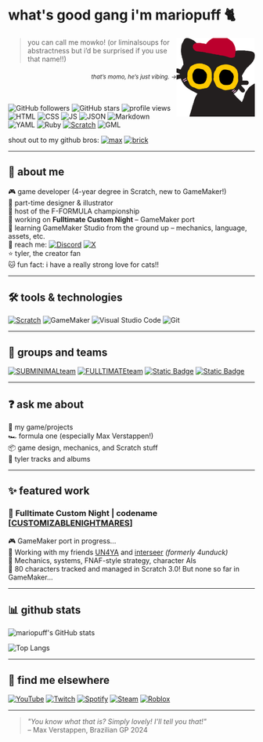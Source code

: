 # what's good gang i'm mariopuff 🐈
<img src="momocat.png" alt="this is momo, my oc!" align="right" width="160"/>


> you can call me mowko! (or liminalsoups for abstractness but i’d be surprised if you use that name!!)

<div align="right"><sub><i>that’s momo,  he’s just vibing. →</i></sub></div>

<br><br>
![GitHub followers](https://img.shields.io/github/followers/mariopuff?label=followers&style=flat&labelColor=bc002d&color=ffffff)
![GitHub stars](https://img.shields.io/github/stars/mariopuff?affiliations=OWNER&style=flat&labelColor=bc002d&color=ffffff)
![profile views](https://komarev.com/ghpvc/?username=mariopuff&color=blueviolet&style=flat&color=bc002d)  
![HTML](https://img.shields.io/badge/HTML-f16524?logo=html5&logoColor=white)
![CSS](https://img.shields.io/badge/CSS-2465f1?logo=css3&logoColor=white)
![JS](https://img.shields.io/badge/JavaScript-F7DF1E?logo=JavaScript&logoColor=black)
![JSON](https://img.shields.io/badge/JSON-F7DF1E?logo=json&logoColor=black)
![Markdown](https://img.shields.io/badge/Markdown-00a8de?logo=markdown&logoColor=white)
![YAML](https://img.shields.io/badge/YAML-CB171E?logo=yaml&logoColor=white)
![Ruby](https://img.shields.io/badge/Ruby-CC342D?logo=ruby&logoColor=white)
[![Scratch](https://img.shields.io/badge/-Scratch-FFA500?logo=scratch&logoColor=white&style=flat)](https://scratch.mit.edu/users/Mario_0000/)
![GML](https://img.shields.io/badge/GameMaker%20Lang-8bd248?logo=gamemaker&logoColor=white)


shout out to my github bros:
[![max](https://img.shields.io/github/followers/maxeepy?style=flat&label=max%20verstappen&labelColor=32b853&color=fff184)](https://github.com/maxeepy)
[![brick](https://img.shields.io/github/followers/brckd?style=flat&label=brckd)](https://github.com/brckd)

---

## 👤 about me

🎮 game developer (4-year degree in Scratch, new to GameMaker!)  
🎨 part-time designer & illustrator  
🏁 host of the F-FORMULA championship  
🧱 working on **Fulltimate Custom Night** – GameMaker port  
🚀 learning GameMaker Studio from the ground up – mechanics, language, assets, etc.  
💌 reach me: [![Discord](https://img.shields.io/badge/mariopuff.-5661ea?style=flat&logo=discord&logoColor=white)](https://discord.com/users/913646560838041660) [![X](https://img.shields.io/badge/toybunny_-black?style=flat&logo=x&logoColor=white)](https://x.com/toybunny_)  
⭐ tyler, the creator fan  
🐱 fun fact: i have a really strong love for cats!!

---

## 🛠️ tools & technologies

[![Scratch](https://img.shields.io/badge/-Scratch-FFA500?logo=scratch&logoColor=white&style=flat)](https://scratch.mit.edu/users/Mario_0000/)
![GameMaker](https://img.shields.io/badge/-GameMaker-8bd248?logo=gamemaker&logoColor=white&style=flat)
![Visual Studio Code](https://img.shields.io/badge/-VSCode-007ACC?logo=visual-studio-code&logoColor=white&style=flat)
![Git](https://img.shields.io/badge/-Git-F05032?logo=git&logoColor=white&style=flat)

---

## 👥 groups and teams

[![SUBMINIMALteam](https://img.shields.io/badge/SUBMINIMALteam-e67e22?style=for-the-badge&logo=discord&logoColor=white&labelColor=5661ea)](https://discord.gg/fUcPPp3vpP)
[![FULLTIMATEteam](https://img.shields.io/badge/FULLTIMATEteam-bc002d?style=for-the-badge&logo=discord&logoColor=white&labelColor=5661ea)](https://discord.gg/fUcPPp3vpP)
[![Static Badge](https://img.shields.io/badge/The%20SeftDen-92edb0?style=for-the-badge&logo=discord&logoColor=white&labelColor=5661ea)](https://discord.gg/DNxzhg5CVe)
[![Static Badge](https://img.shields.io/badge/Cube%20Central-3d77ce?style=for-the-badge&logo=discord&logoColor=white)](https://discord.gg/5K26fv6MxZ)

---

## ❓ ask me about

💬 my game/projects  
🏎️ formula one (especially Max Verstappen!)  
📦 game design, mechanics, and Scratch stuff  
🎤 tyler tracks and albums

---

## ✨ featured work

### 🚧 **Fulltimate Custom Night | codename [[CUSTOMIZABLENIGHTMARES](https://github.com/mariopuff/customizablenightmares)]**  
🎮 GameMaker port in progress...  
👥 Working with my friends [UN4YA](https://github.com/UN4YA) and [interseer](https://github.com/4unduck) *(formerly 4unduck)*  
🧠 Mechanics, systems, FNAF-style strategy, character AIs  
🐾 80 characters tracked and managed in Scratch 3.0! But none so far in GameMaker...

---

## 📊 github stats

![mariopuff's GitHub stats](https://github-readme-stats.vercel.app/api?username=mariopuff&show_icons=true&theme=tokyonight&hide_border=true)

![Top Langs](https://github-readme-stats.vercel.app/api/top-langs/?username=mariopuff&layout=compact&theme=tokyonight&hide_border=true)

---

## 🔗 find me elsewhere
[![YouTube](https://img.shields.io/badge/-Mario__184-FF0000?logo=youtube&logoColor=white&style=flat)](https://youtube.com/@mariopuff184)
[![Twitch](https://img.shields.io/badge/-mariopuff-9146FF?logo=twitch&logoColor=white&style=flat)](https://twitch.tv/mariopuff)
[![Spotify](https://img.shields.io/badge/-mariopuff!-1ED760?logo=spotify&logoColor=white&style=flat)](https://open.spotify.com/user/xftko2c2nq2exfwg3tes82asl)
[![Steam](https://img.shields.io/badge/-hallwayheat-000000?logo=steam&logoColor=white&style=flat)](https://steamcommunity.com/id/hallwayheat)
[![Roblox](https://img.shields.io/badge/liminalsoups-gray?style=flat&logo=roblox&logoColor=white)](https://www.roblox.com/users/6220154646/profile)


---

> *"You know what that is? Simply lovely! I'll tell you that!"*  
> – Max Verstappen, Brazilian GP 2024

